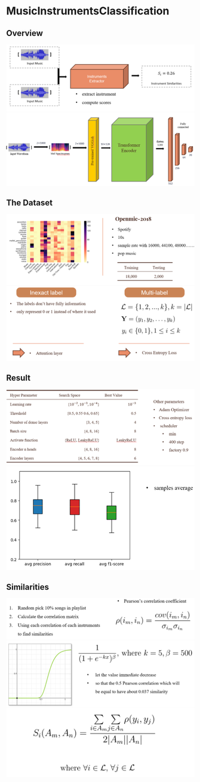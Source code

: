 # MusicInstrumentsClassification
## Overview
![](src/overview.png)
![](src/method.png)

## The Dataset
![](src/dataset_0.png)
![](src/dataset_1.png)

## Result
![](src/hyper_parameters.png)
![](src/boxplot.png)

## Similarities
![](src/similarities_0.png)
![](src/normalization.png)
![](src/similarities_1.png)